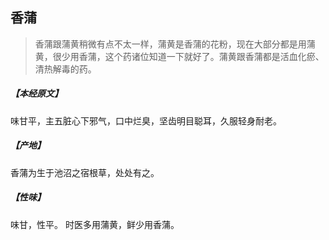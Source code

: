 ## 香蒲

> 香蒲跟蒲黄稍微有点不太一样，蒲黄是香蒲的花粉，现在大部分都是用蒲黄，很少用香蒲，这个药诸位知道一下就好了。蒲黄跟香蒲都是活血化瘀、清热解毒的药。

##### 【本经原文】
味甘平，主五脏心下邪气，口中烂臭，坚齿明目聪耳，久服轻身耐老。
##### 【产地】
香蒲为生于池沼之宿根草，处处有之。
##### 【性味】
味甘，性平。
时医多用蒲黄，鲜少用香蒲。